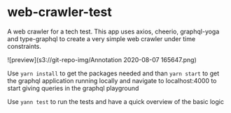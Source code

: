 # web-crawler-test
A web crawler for a tech test. This app uses axios, cheerio, graphql-yoga and type-graphql to create a very simple web crawler under time constraints.

![preview](s3://git-repo-img/Annotation 2020-08-07 165647.png)

Use `yarn install` to get the packages needed and than `yarn start` to get the graphql application running locally and navigate to localhost:4000 to start giving queries in the graphql playground

Use `yann test` to run the tests and have a quick overview of the basic logic

